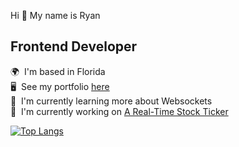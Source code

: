 Hi 👋 My name is Ryan   
## Frontend Developer
🌍  I'm based in Florida  
🖥️  See my portfolio [here](https://neptunerjo.github.io/portfolio/)  
🧠  I'm currently learning more about Websockets     
🚀  I'm currently working on [A Real-Time Stock Ticker](https://github.com/NeptuneRjo/stock-ticker)    

[![Top Langs](https://github-readme-stats.vercel.app/api/top-langs/?username=neptunerjo&layout=compact&langs_count=6)](https://github.com/anuraghazra/github-readme-stats)
